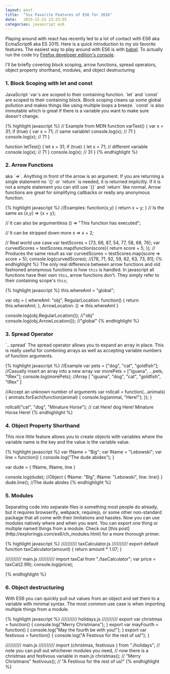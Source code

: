 ```yaml
---
layout: post
title:  "Six Favorite Features of ES6 for 2016"
date:   2015-12-21 23:23:55 
categories: javascript es6
---
```


Playing around with react has recently led to a lot of contact with ES6 aka EcmaScript6 aka ES 2015.  Here is a quick introduction to my six favorite features.  The easiest way to play around with ES6 is with [babel](http://babeljs.io/repl/). To actually run the code try [Firefox developer edition's console](https://www.mozilla.org/en-US/firefox/developer/). 

I'll be briefly covering block scoping, arrow functions, spread operators, object property shorthand, modules, and object destructuring


<h3>1. Block Scoping with let and const</h3> JavaScript `var`s are scoped to their containing function.  `let` and `const` are scoped to their containing block.  Block scoping cleans up some global pollution and makes things like using multiple loops a breeze. `const` is also immutable which is great if there is a variable you want to make sure doesn't change.  

{% highlight javascript %}
// Example from MDN
function varTest() {
  var x = 31;
  if (true) {
    var x = 71;  // same variable!
    console.log(x);  // 71
  }
  console.log(x);  // 71
}

function letTest() {
  let x = 31;
  if (true) {
    let x = 71;  // different variable
    console.log(x);  // 71
  }
  console.log(x);  // 31
}
{% endhighlight %}

<h3>2. Arrow Functions</h3> aka `=>`.  Anything in front of the arrow is an argument.  If you are returning a single statement no `{}` or `return` is needed, it is returned implicitly.  If it is not a simple statement you can still use `{}` and `return` like normal.  Arrow functions are great for simplifying callbacks or really any anonymous function.  

{% highlight javascript %}
//Examples:
function(x,y) {
  return x + y;
}
// Is the same as
(x,y) => {x + y};

// It can also be argumentless
() => "This function has executed";

// It can be stripped down more
x => x + 2;

// Real world use case
var testScores = [73, 66, 87, 54, 77, 58, 68, 76];
var curvedScores = testScores.map(function(score){
  return score + 5;
}); // Produces the same result as
var curvedScores = testScores.map(score => score + 5);
console.log(curvedScores); //[78, 71, 92, 59, 82, 63, 73, 81];
{% endhighlight %}
The only real difference between arrow functions and old fashioned anonymous functions is how `this` is handled. In javascript all functions have their own `this`, arrow functions don't. They simply refer to their containing scope's `this`;

{% highlight javascript %}
this.whereAmI = "global";

var obj = {
  whereAmI: "obj",
  RegularLocation: function() {
    return this.whereAmI;
  },
  ArrowLocation: () => this.whereAmI
}

console.log(obj.RegularLocation()); //"obj"
console.log(obj.ArrowLocation()); //"global"
{% endhighlight %}
<h3>3. Spread Operator</h3> `...spread` The spread operator allows you to expand an array in place.  This is really useful for combining arrays as well as accepting variable numbers of function arguments.

{% highlight javascript %}
//Example
var pets = ["dog", "cat", "goldfish"];
//Casually insert an array into a new array
var morePets = ["iguana", ...pets, "tRex"];
console.log(morePets); //Array [ "iguana", "dog", "cat", "goldfish", "tRex" ]

//Accept an unknown number of arguments
var rollcall = function(...animals) {
  animals.forEach(function(animal) {
    console.log(animal, "Here!");
  });
}

rollcall("cat", "dog", "Minature Horse"); // cat Here! dog Here! Minature Horse Here!
{% endhighlight %}

<h3>4. Object Property Shorthand</h3> This nice little feature allows you to create objects with variables where the variable name is the key and the value is the variable value.  

{% highlight javascript %}
var fName = "Big";
var lName = "Lebowski";
var line = function() {
  console.log("The dude abides");
}

var dude = {
  fName,
  lName,
  line
}

console.log(dude); //Object { fName: "Big", lName: "Lebowski", line: line() }
dude.line(); //The dude abides
{% endhighlight %}

<h3>5. Modules</h3> Separating code into separate files is something most people do already, but it requires browserify, webpack, requirejs, or some other non-standard package that all come with their limitations and hassles.  Now you can use modules natively where and when you want.  You can export one thing or multiple named things from a module.  Check out [this post](http://exploringjs.com/es6/ch_modules.html) for a more thorough primer.

{% highlight javascript %}
////////// taxCalculator.js //////////
export default function taxCalculator(amount) {
  return amount * 1.07;
}

////////// main.js //////////
import taxCal from "./taxCalculator";
var price = taxCal(2.99);
console.log(price);

{% endhighlight %}
<h3>6. Object destructuring</h3> With ES6 you can quickly pull out values from an object and set them to a variable with minimal syntax.  The most common use case is when importing multiple things from a module.

{% highlight javascript %}
////////// holidays.js //////////
export var christmas = function() {
  console.log("Merry Christmans");
}
export var mayFourth = function() {
  console.log("May the fourth be with you!");
}
export var festivous = function() {
  console.log("A Festivus for the rest of us!");
}

////////// main.js //////////
import {christmas, festivous } from "./holidays";
// note you can pull out whichever modules you need, 
// now there is a christmas and festivous variable in main.js
christmas(); // "Merry Christmans"
festivous(); // "A Festivus for the rest of us!"
{% endhighlight %}


